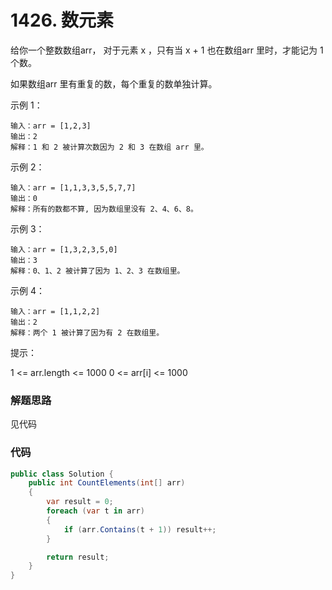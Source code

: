 # 1426. 数元素
给你一个整数数组arr， 对于元素 x ，只有当 x + 1 也在数组arr 里时，才能记为 1 个数。

如果数组arr 里有重复的数，每个重复的数单独计算。

示例 1：
```
输入：arr = [1,2,3]
输出：2
解释：1 和 2 被计算次数因为 2 和 3 在数组 arr 里。
```
示例 2：
```
输入：arr = [1,1,3,3,5,5,7,7]
输出：0
解释：所有的数都不算, 因为数组里没有 2、4、6、8。
```
示例 3：
```
输入：arr = [1,3,2,3,5,0]
输出：3
解释：0、1、2 被计算了因为 1、2、3 在数组里。
```
示例 4：
```
输入：arr = [1,1,2,2]
输出：2
解释：两个 1 被计算了因为有 2 在数组里。
```

提示：

1 <= arr.length <= 1000
0 <= arr[i] <= 1000

### 解题思路
见代码

### 代码

```csharp
public class Solution {
    public int CountElements(int[] arr)
    {
        var result = 0;
        foreach (var t in arr)
        {
            if (arr.Contains(t + 1)) result++;
        }

        return result;
    }
}
```
